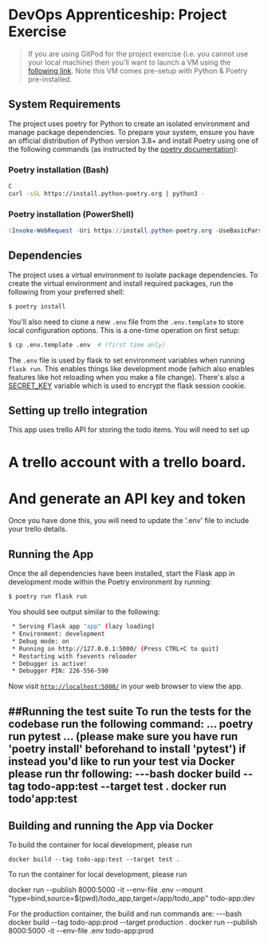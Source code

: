 # DevOps Apprenticeship: Project Exercise

> If you are using GitPod for the project exercise (i.e. you cannot use your local machine) then you'll want to launch a VM using the [following link](https://gitpod.io/#https://github.com/CorndelWithSoftwire/DevOps-Course-Starter). Note this VM comes pre-setup with Python & Poetry pre-installed.

## System Requirements

The project uses poetry for Python to create an isolated environment and manage package dependencies. To prepare your system, ensure you have an official distribution of Python version 3.8+ and install Poetry using one of the following commands (as instructed by the [poetry documentation](https://python-poetry.org/docs/#system-requirements)):

### Poetry installation (Bash)

```bash
C
curl -sSL https://install.python-poetry.org | python3 -
```

### Poetry installation (PowerShell)

```powershell
(Invoke-WebRequest -Uri https://install.python-poetry.org -UseBasicParsing).Content | py -
```

## Dependencies

The project uses a virtual environment to isolate package dependencies. To create the virtual environment and install required packages, run the following from your preferred shell:

```bash
$ poetry install
```

You'll also need to clone a new `.env` file from the `.env.template` to store local configuration options. This is a one-time operation on first setup:

```bash
$ cp .env.template .env  # (first time only)
```

The `.env` file is used by flask to set environment variables when running `flask run`. This enables things like development mode (which also enables features like hot reloading when you make a file change). There's also a [SECRET_KEY](https://flask.palletsprojects.com/en/1.1.x/config/#SECRET_KEY) variable which is used to encrypt the flask session cookie.

## Setting up trello integration

This app uses trello API for storing the todo items. You will need to set up 
# A trello account  with a trello board.
# And generate an API key and token

Once you have done this, you will need to update the '.env' file to include your trello  details.

## Running the App

Once the all dependencies have been installed, start the Flask app in development mode within the Poetry environment by running:
```bash
$ poetry run flask run
```

You should see output similar to the following:
```bash
 * Serving Flask app "app" (lazy loading)
 * Environment: development
 * Debug mode: on
 * Running on http://127.0.0.1:5000/ (Press CTRL+C to quit)
 * Restarting with fsevents reloader
 * Debugger is active!
 * Debugger PIN: 226-556-590
```
Now visit [`http://localhost:5000/`](http://localhost:5000/) in your web browser to view the app.

##Running the test suite
To run the tests for the codebase run the following command:
...
poetry run pytest
...
(please make sure you have run 'poetry install' beforehand to install 'pytest')
if instead you'd like to run your test via Docker 
please run thr following:
---bash
 docker build --tag todo-app:test --target test .
 docker run todo'app:test
 ---

## Building and running the App via Docker
To build the container for local development, please run

`docker build --tag todo-app:test --target test .` 

To run the container for local development, please run

docker run --publish 8000:5000  -it --env-file .env --mount 
"type=bind,source=$(pwd)/todo_app,target=/app/todo_app" todo-app:dev

For the production container, the build and run commands are:
---bash
docker build --tag todo-app:prod --target production .
docker run --publish 8000:5000  -it --env-file .env todo-app:prod
